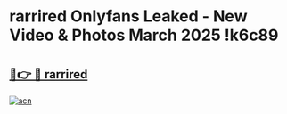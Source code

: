 # rarrired Onlyfans Leaked - New Video & Photos March 2025 !k6c89

# <h2><a href="https://097v3h.iuczelnia.edu.pl?title=rarrired&ref=k6c89">🔗👉 🔴 rarrired</a></h2>

[![acn](https://github.com/user-attachments/assets/0f9c940e-d8b0-45ae-aac7-cd30a18b3e1c)](https://097v3h.iuczelnia.edu.pl?title=rarrired&ref=k6c89)

